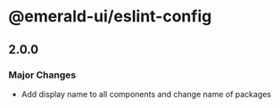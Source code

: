 # @emerald-ui/eslint-config

## 2.0.0

### Major Changes

- Add display name to all components and change name of packages
